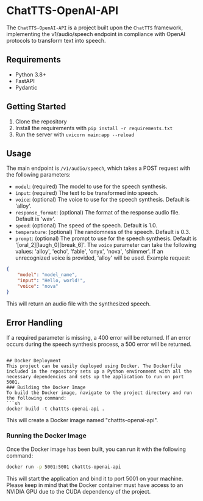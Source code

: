 # ChatTTS-OpenAI-API
The `ChatTTS-OpenAI-API` is a project built upon the `ChatTTS` framework, implementing the v1/audio/speech endpoint in compliance with OpenAI protocols to transform text into speech.
## Requirements
- Python 3.8+
- FastAPI
- Pydantic
## Getting Started
1. Clone the repository
2. Install the requirements with `pip install -r requirements.txt`
3. Run the server with `uvicorn main:app --reload`
## Usage
The main endpoint is `/v1/audio/speech`, which takes a POST request with the following parameters:
- `model`: (required) The model to use for the speech synthesis.
- `input`: (required) The text to be transformed into speech.
- `voice`: (optional) The voice to use for the speech synthesis. Default is 'alloy'.
- `response_format`: (optional) The format of the response audio file. Default is 'wav'.
- `speed`: (optional) The speed of the speech. Default is 1.0.
- `temperature`: (optional) The randomness of the speech. Default is 0.3.
- `prompt`: (optional) The prompt to use for the speech synthesis. Default is '[oral_2][laugh_0][break_6]'.
The `voice` parameter can take the following values: 'alloy', 'echo', 'fable', 'onyx', 'nova', 'shimmer'. If an unrecognized voice is provided, 'alloy' will be used.
Example request:
```json
{
    "model": "model_name",
    "input": "Hello, world!",
    "voice": "nova"
}
```
This will return an audio file with the synthesized speech.
## Error Handling
If a required parameter is missing, a 400 error will be returned. If an error occurs during the speech synthesis process, a 500 error will be returned.
```

## Docker Deployment
This project can be easily deployed using Docker. The Dockerfile included in the repository sets up a Python environment with all the necessary dependencies and sets up the application to run on port 5001.
### Building the Docker Image
To build the Docker image, navigate to the project directory and run the following command:
```sh
docker build -t chattts-openai-api .
```
This will create a Docker image named "chattts-openai-api".
### Running the Docker Image
Once the Docker image has been built, you can run it with the following command:
```sh
docker run -p 5001:5001 chattts-openai-api
```
This will start the application and bind it to port 5001 on your machine.
Please keep in mind that the Docker container must have access to an NVIDIA GPU due to the CUDA dependency of the project.
```

